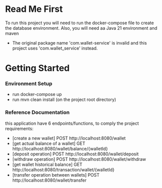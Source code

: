# Read Me First

To run this project you will need to run the docker-compose file to
create the database environment. Also, you will need aa Java 21 environment and maven


* The original package name 'com.wallet-service' is invalid and this project uses 'com.wallet_service' instead.

# Getting Started

### Environment Setup
* run docker-compose up
* run mvn clean install (on the project root directory)

### Reference Documentation
this application have 6 endpoints/functions, to comply the project requirements:

* [create a new wallet] POST http://localhost:8080/wallet
* [get actual balance of a wallet] GET http://localhost:8080/wallet/balance/{walletId}
* [deposit operation] POST http://localhost:8080/wallet/deposit
* [withdraw operation] POST http://localhost:8080/wallet/withdraw
* [get wallet historical balance] GET http://localhost:8080/transaction/wallet/{walletId}
* [transfer operation between wallets] POST http://localhost:8080/wallet/transfer


